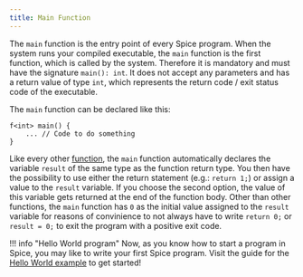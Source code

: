 ```yaml
---
title: Main Function
---
```


The `main` function is the entry point of every Spice program. When the system runs your compiled executable, the `main` function is the first function, which is called by the system. Therefore it is mandatory and must have the signature `main(): int`. It does not accept any parameters and has a return value of type `int`, which represents the return code / exit status code of the executable.

The `main` function can be declared like this:
```spice
f<int> main() {
	... // Code to do something
}
```

Like every other [function](../functions), the `main` function automatically declares the variable `result` of the same type as the function return type. You then have the possibility to use either the return statement (e.g.: `return 1;`) or assign a value to the `result` variable. If you choose the second option, the value of this variable gets returned at the end of the function body. Other than other functions, the `main` function has `0` as the initial value assigned to the `result` variable for reasons of convinience to not always have to write `return 0;` or `result = 0;` to exit the program with a positive exit code.

!!! info "Hello World program"
    Now, as you know how to start a program in Spice, you may like to write your first Spice program. Visit the guide for the [Hello World example](../hello-world) to get started!